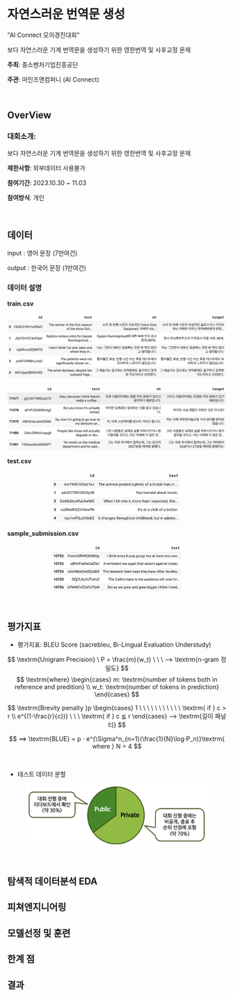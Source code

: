 # 자연스러운 번역문 생성
"AI Connect 모의경진대회" 

보다 자연스러운 기계 번역문을 생성하기 위한 영한번역 및 사후교정 문제

**주최**: 중소벤처기업진흥공단

**주관**: 마인즈앤컴퍼니 (AI Connect)

<br>

## OverView

### 대회소개:

보다 자연스러운 기계 번역문을 생성하기 위한 영한번역 및 사후교정 문제

**제한사항**: 외부데이터 사용불가

**참여기간**: 2023.10.30 ~ 11.03

**참여방식**: 개인

<br>

## 데이터

input : 영어 문장 (7만여건)

output : 한국어 문장 (1만여건)

### 데이터 설명

**train.csv**

<p align='center'><img src="assets/src03.png" width="540"></p>

<p align='center'><img src="assets/src04.png" width="540"></p>

**test.csv**

<p align='center'><img src="assets/src05.png" width="300"></p>

**sample_submission.csv** 

<p align='center'><img src="assets/src06.png" width="300"></p>

<br>

## 평가지표

- 평가지표: BLEU Score (sacrebleu, Bi-Lingual Evaluation Understudy)

$$ \textrm{Unigram Precision} \ P = \frac{m}{w_t} \ \ \ ⟶ \textrm{n-gram 정밀도} $$
$$ \textrm{where} \begin{cases} m: \textrm{number of tokens both in reference and predition} \\ w_t: \textrm{number of tokens in prediction} \end{cases} $$

$$ \textrm{Brevity penalty }p \begin{cases} 1 \ \ \ \ \ \ \ \ \ \ \ \textrm{ if } c > r  \\  e^{(1-\frac{r}{c})} \ \ \ \textrm{ if } c ≦ r \end{cases} ⟶ \textrm{길이 패널티} $$  

$$ ⟹ \textrm{BLUE} = p ⋅ e^{\Sigma^n_{n=1}(\frac{1}{N}\log⋅P_n)}\textrm{ where } N = 4 $$

<br>

- 테스트 데이터 분할
<p align='center'><img src="assets/src02.png" width="420"></p>

<br>

## 탐색적 데이터분석 EDA

## 피쳐엔지니어링

## 모델선정 및 훈련

## 한계 점

## 결과
